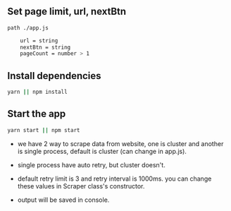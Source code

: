 ## Set page limit, url, nextBtn

```bash
path ./app.js

    url = string
    nextBtn = string
    pageCount = number > 1

```

## Install dependencies

```bash
yarn || npm install
```

## Start the app

```bash
yarn start || npm start
```

-   we have 2 way to scrape data from website, one is cluster and another is single process, default is cluster (can change in app.js).

-   single process have auto retry, but cluster doesn't.

-   default retry limit is 3 and retry interval is 1000ms. you can change these values in Scraper class's constructor.

-   output will be saved in console.

